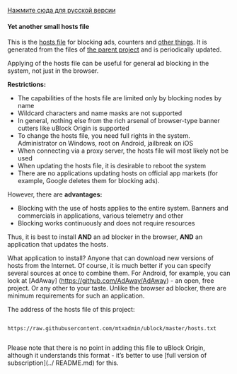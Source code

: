 [Нажмите сюда для русской версии](hosts_file_ru.md)

#### Yet another small hosts file

This is the [hosts file](https://en.wikipedia.org/wiki/Hosts_(file)) for blocking ads, counters and [other things](policy_en.md). It is generated from the files of [the parent project](../README_en.md) and is periodically updated.

Applying of the hosts file can be useful for general ad blocking in the system, not just in the browser.

**Restrictions:**
- The capabilities of the hosts file are limited only by blocking nodes by name
- Wildcard characters and name masks are not supported
- In general, nothing else from the rich arsenal of browser-type banner cutters like uBlock Origin is supported
- To change the hosts file, you need full rights in the system. Administrator on Windows, root on Android, jailbreak on iOS
- When connecting via a proxy server, the hosts file will most likely not be used
- When updating the hosts file, it is desirable to reboot the system
- There are no applications updating hosts on official app markets (for example, Google deletes them for blocking ads).

However, there are **advantages:**
- Blocking with the use of hosts applies to the entire system. Banners and commercials in applications, various telemetry and other
- Blocking works continuously and does not require resources

Thus, it is best to install **AND** an ad blocker in the browser, **AND** an application that updates the hosts.

What application to install? Anyone that can download new versions of hosts from the Internet. Of course, it is much better if you can specify several sources at once to combine them. For Android, for example, you can look at [AdAway] (https://github.com/AdAway/AdAway) - an open, free project. Or any other to your taste. Unlike the browser ad blocker, there are minimum requirements for such an application.

The address of the hosts file of this project:
> ```
``https://raw.githubusercontent.com/mtxadmin/ublock/master/hosts.txt``
> ```

Please note that there is no point in adding this file to uBlock Origin, although it understands this format - it’s better to use [full version of subscription](../ README.md) for this.
